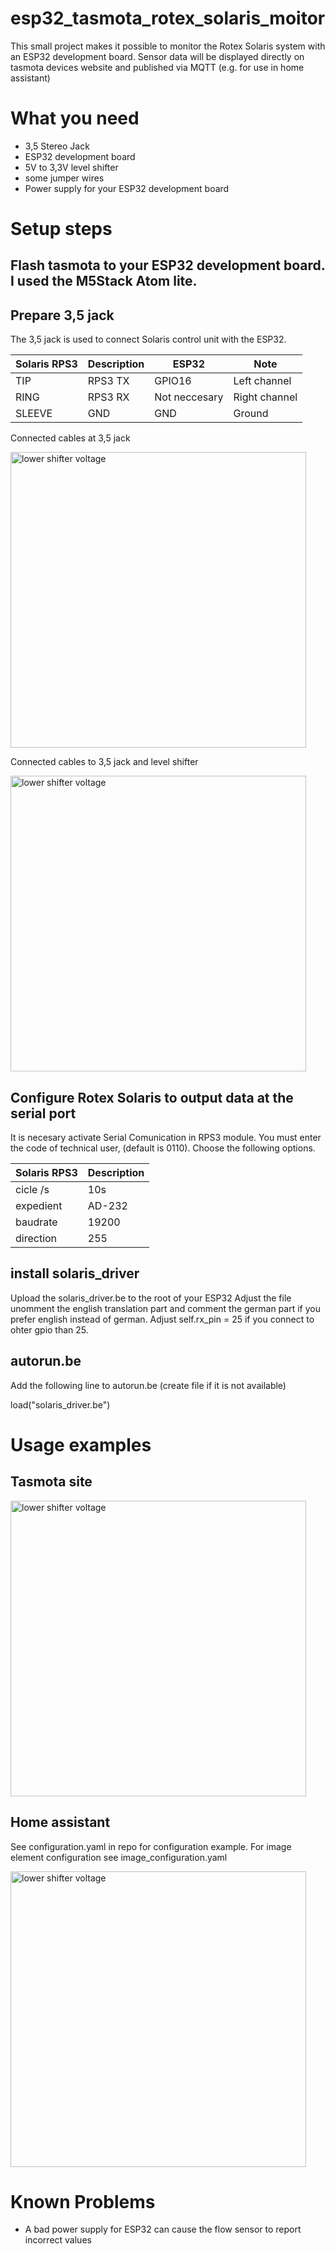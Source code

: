 # esp32_tasmota_rotex_solaris_moitor

This small project makes it possible to monitor the Rotex Solaris system with an ESP32 development board.
Sensor data will be displayed directly on tasmota devices website and published via MQTT (e.g. for use in home assistant)


# What you need
- 3,5 Stereo Jack
- ESP32 development board
- 5V to 3,3V level shifter
- some jumper wires
- Power supply for your ESP32 development board


# Setup steps
## Flash tasmota to your ESP32 development board. I used the M5Stack Atom lite.


## Prepare 3,5 jack
The 3,5 jack is used to connect Solaris control unit with the ESP32.

  |Solaris RPS3|Description   |ESP32  |Note|
  |------------|--------------|-------|-------|
  |TIP         | RPS3 TX      |GPIO16 |Left channel|
  |RING        | RPS3 RX      |Not neccesary|Right channel|
  |SLEEVE      | GND          |GND    |Ground|

Connected cables at 3,5 jack

<img width="473" alt="lower shifter voltage" src="https://github.com/BitSWB/esp32_tasmota_rotex_solaris_moitor/blob/main/docs/assets/images/3.5_jack.jpg">
 
 
Connected cables to 3,5 jack and level shifter

<img width="473" alt="lower shifter voltage" src="https://github.com/BitSWB/esp32_tasmota_rotex_solaris_moitor/blob/main/docs/assets/images/3.5_jack_with_level_shifter.jpg">

## Configure Rotex Solaris to output data at the serial port
It is necesary activate Serial Comunication in RPS3 module. 
You must enter the code of technical user, (default is 0110).
Choose the following options.

  |Solaris RPS3|Description   |
  |------------|--------------|
  |cicle /s    | 10s          |
  |expedient   | AD-232       |      
  |baudrate    | 19200        |
  |direction   | 255          |


## install solaris_driver
Upload the solaris_driver.be to the root of your ESP32
Adjust the file unomment the english translation part and comment the german part if you prefer english instead of german.
Adjust self.rx_pin = 25 if you connect to ohter gpio than 25.

## autorun.be
Add the following line to autorun.be (create file if it is not available)

load("solaris_driver.be")


# Usage examples
## Tasmota site
<img width="473" alt="lower shifter voltage" src="https://github.com/BitSWB/esp32_tasmota_rotex_solaris_moitor/blob/main/docs/assets/images/tasmota.jpg">

## Home assistant
See configuration.yaml in repo for configuration example.
For image element configuration see image_configuration.yaml

<img width="473" alt="lower shifter voltage" src="https://github.com/BitSWB/esp32_tasmota_rotex_solaris_moitor/blob/main/docs/assets/images/homeassistant.jpg">


# Known Problems
- A bad power supply for ESP32 can cause the flow sensor to report incorrect values
